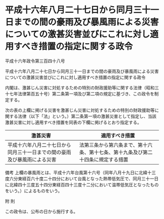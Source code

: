 # 平成十六年八月二十七日から同月三十一日までの間の豪雨及び暴風雨による災害についての激甚災害並びにこれに対し適用すべき措置の指定に関する政令

平成十六年政令第三百四十八号

平成十六年八月二十七日から同月三十一日までの間の豪雨及び暴風雨による災害についての激甚災害並びにこれに対し適用すべき措置の指定に関する政令

内閣は、激甚じん災害に対処するための特別の財政援助等に関する法律（昭和三十七年法律第百五十号）第二条第一項及び第二項の規定に基づき、この政令を制定する。

次の表の上欄に掲げる災害を激甚じん災害に対処するための特別の財政援助等に関する法律（以下「法」という。）第二条第一項の激甚災害として指定し、当該激甚災害に対し適用すべき措置を同表の下欄に掲げるとおり指定する。

激甚災害 | 適用すべき措置  
---|---  
平成十六年八月二十七日から同月三十一日までの間の豪雨及び暴風雨による災害 | 法第三条から第六条まで、第十六条、第十七条、第十九条及び第二十四条に規定する措置  
備考 上欄の暴風雨とは、平成十六年台風第十六号（同年八月十九日に北緯十三度六分東経百六十度二十四分において台風となった熱帯低気圧で、同月三十一日に北緯四十三度五十四分東経百四十三度十二分において温帯低気圧となったものをいう。）によるものをいう。  
  
附 則

この政令は、公布の日から施行する。
